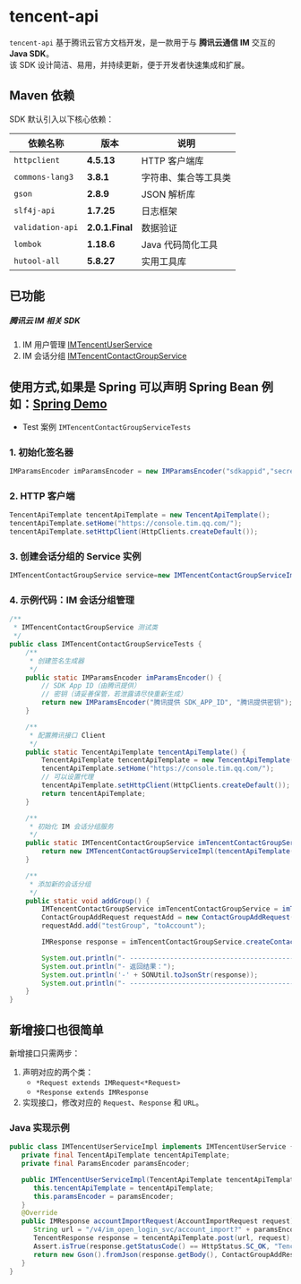# tencent-api

`tencent-api` 基于腾讯云官方文档开发，是一款用于与 **腾讯云通信 IM** 交互的 **Java SDK**。  
该 SDK 设计简洁、易用，并持续更新，便于开发者快速集成和扩展。

## Maven 依赖

SDK 默认引入以下核心依赖：

| 依赖名称             | 版本              | 说明          |
|------------------|-----------------|-------------|
| `httpclient`     | **4.5.13**      | HTTP 客户端库   |
| `commons-lang3`  | **3.8.1**       | 字符串、集合等工具类  |
| `gson`           | **2.8.9**       | JSON 解析库    |
| `slf4j-api`      | **1.7.25**      | 日志框架        |
| `validation-api` | **2.0.1.Final** | 数据验证        |
| `lombok`         | **1.18.6**      | Java 代码简化工具 |
| `hutool-all`     | **5.8.27**      | 实用工具库       |

## 已功能

##### 腾讯云 IM 相关 SDK

1. IM 用户管理 [IMTencentUserService](src/main/java/com/tencent/api/module/im/service/IMTencentUserService.java)
2. IM
   会话分组 [IMTencentContactGroupService](src/main/java/com/tencent/api/module/im/service/IMTencentContactGroupService.java)

## 使用方式,如果是 Spring 可以声明 Spring Bean 例如：[Spring Demo](doc/Spring.md)
* Test 案例 `IMTencentContactGroupServiceTests`
### 1. 初始化签名器

```java
IMParamsEncoder imParamsEncoder = new IMParamsEncoder("sdkappid","secretKey");

```

### 2. HTTP 客户端

```java
TencentApiTemplate tencentApiTemplate = new TencentApiTemplate();
tencentApiTemplate.setHome("https://console.tim.qq.com/");
tencentApiTemplate.setHttpClient(HttpClients.createDefault());
```

### 3. 创建会话分组的 Service 实例

```java
IMTencentContactGroupService service=new IMTencentContactGroupServiceImpl(tencentApiTemplate(),imParamsEncoder);
```

### 4. 示例代码：IM 会话分组管理

```java
/**
 * IMTencentContactGroupService 测试类
 */
public class IMTencentContactGroupServiceTests {
    /**
     * 创建签名生成器
     */
    public static IMParamsEncoder imParamsEncoder() {
        // SDK App ID（由腾讯提供）
        // 密钥（请妥善保管，若泄露请尽快重新生成）
        return new IMParamsEncoder("腾讯提供 SDK_APP_ID", "腾讯提供密钥");
    }

    /**
     * 配置腾讯接口 Client
     */
    public static TencentApiTemplate tencentApiTemplate() {
        TencentApiTemplate tencentApiTemplate = new TencentApiTemplate();
        tencentApiTemplate.setHome("https://console.tim.qq.com/");
        // 可以设置代理
        tencentApiTemplate.setHttpClient(HttpClients.createDefault());
        return tencentApiTemplate;
    }

    /**
     * 初始化 IM 会话分组服务
     */
    public static IMTencentContactGroupService imTencentContactGroupService() {
        return new IMTencentContactGroupServiceImpl(tencentApiTemplate(), imParamsEncoder());
    }

    /**
     * 添加新的会话分组
     */
    public static void addGroup() {
        IMTencentContactGroupService imTencentContactGroupService = imTencentContactGroupService();
        ContactGroupAddRequest requestAdd = new ContactGroupAddRequest("administrator", "fromAccount");
        requestAdd.add("testGroup", "toAccount");

        IMResponse response = imTencentContactGroupService.createContactGroup(requestAdd);

        System.out.println("- ------------------------------------------------------------------");
        System.out.println("- 返回结果：");
        System.out.println('-' + SONUtil.toJsonStr(response));
        System.out.println("- ------------------------------------------------------------------");
    }
}
```

## 新增接口也很简单

新增接口只需两步：

1. 声明对应的两个类：
    - `*Request extends IMRequest<*Request>`
    - `*Response extends IMResponse`
2. 实现接口，修改对应的 `Request`、`Response` 和 `URL`。

### Java 实现示例

```java
public class IMTencentUserServiceImpl implements IMTencentUserService {
   private final TencentApiTemplate tencentApiTemplate;
   private final ParamsEncoder paramsEncoder;

   public IMTencentUserServiceImpl(TencentApiTemplate tencentApiTemplate, ParamsEncoder paramsEncoder) {
      this.tencentApiTemplate = tencentApiTemplate;
      this.paramsEncoder = paramsEncoder;
   }
   @Override
   public IMResponse accountImportRequest(AccountImportRequest request) {
      String url = "/v4/im_open_login_svc/account_import?" + paramsEncoder.encode(request.getParams(), request);
      TencentResponse response = tencentApiTemplate.post(url, request);
      Assert.isTrue(response.getStatusCode() == HttpStatus.SC_OK, "Tencent Api 调用错误 status: " + response.getStatusCode() + " body: " + response.getBody());
      return new Gson().fromJson(response.getBody(), ContactGroupAddResponse.class);
   }
}
```
